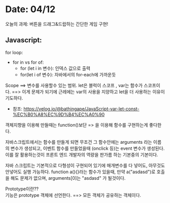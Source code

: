# Date: 04/12
   오늘의 과제: 버튼을 드래그&드랍하는 간단한 게임 구현!  
   
## Javascript:

for loop:  
 * for in vs for of:  
    * for (let i in 변수): 인덱스 값으로 출력  
    * for(let i of 변수): 자바에서의 for-each에 가까운듯  
  
Scope ==> 변수를 사용할수 있는 범위. 
let은 블럭이 스코프 , var는 함수가 스코프이다. ==> 이게 문제가 되기에 근레에는 var의 사용을 지양하고 let을 더 사용하는 이유이기도하다.  
  * 참조: https://velog.io/@bathingape/JavaScript-var-let-const-%EC%B0%A8%EC%9D%B4%EC%A0%90  

객체지향을 이용해 만들때는 function()보단 => 을 이용해 함수를 구현하는게 좋다한다.  

자바스크립트에서는 함수를 만들게 되면 무조건 그 함수안에는 arguments 라는 이름의 변수가 생성되고, 이벤트 함수를 만들었을때 (onclick 등)는 event 변수가 생성된다. 이를 잘 활용하는것이 프론트 엔드 개발자의 역량을 판가름 하는 기본중의 기본이다.   

자바 스크립트는 기본적으로 다형성이 구현되어 있기에 매개변수를 다 넣어도, 아무것도 안넣어도 실행 가능하다. function a(){}라는 함수가 있을때, 만약 a("asdasd")로 호출을 해도 문제가 없으며, arguments[0]는 "asdasd" 가 될것이다.  

Prototype이란??  
기능은 prototype 객체에 선언한다. ==> 모든 객체가 공유하는 객체이다.  

